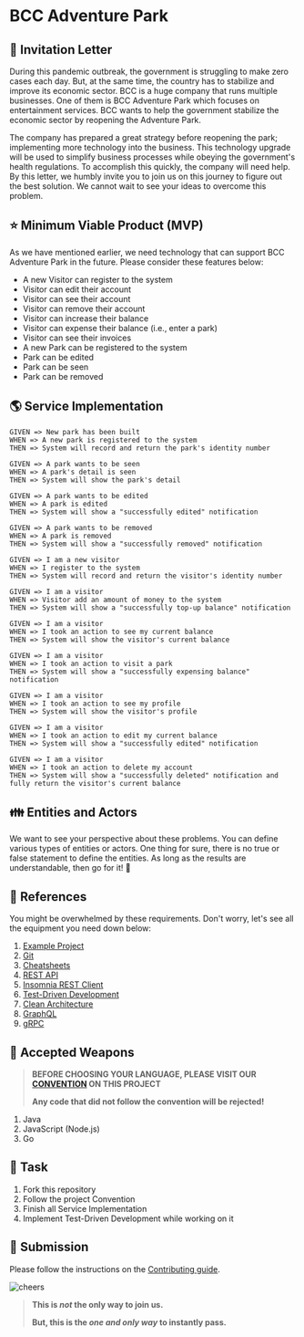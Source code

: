 # BCC Adventure Park

## :love_letter: Invitation Letter

During this pandemic outbreak, the government is struggling to make zero cases each day. But, at the same time, the country has to stabilize and improve its economic sector. BCC is a huge company that runs multiple businesses. One of them is BCC Adventure Park which focuses on entertainment services. BCC wants to help the government stabilize the economic sector by reopening the Adventure Park.

The company has prepared a great strategy before reopening the park; implementing more technology into the business. This technology upgrade will be used to simplify business processes while obeying the government's health regulations. To accomplish this quickly, the company will need help. By this letter, we humbly invite you to join us on this journey to figure out the best solution. We cannot wait to see your ideas to overcome this problem.

## :star: Minimum Viable Product (MVP)

As we have mentioned earlier, we need technology that can support BCC Adventure Park in the future. Please consider these features below:

* A new Visitor can register to the system
* Visitor can edit their account
* Visitor can see their account
* Visitor can remove their account
* Visitor can increase their balance
* Visitor can expense their balance (i.e., enter a park)
* Visitor can see their invoices
* A new Park can be registered to the system
* Park can be edited
* Park can be seen
* Park can be removed

## :earth_americas: Service Implementation

```text
GIVEN => New park has been built
WHEN => A new park is registered to the system
THEN => System will record and return the park's identity number

GIVEN => A park wants to be seen
WHEN => A park's detail is seen
THEN => System will show the park's detail

GIVEN => A park wants to be edited
WHEN => A park is edited
THEN => System will show a "successfully edited" notification

GIVEN => A park wants to be removed
WHEN => A park is removed
THEN => System will show a "successfully removed" notification

GIVEN => I am a new visitor
WHEN => I register to the system
THEN => System will record and return the visitor's identity number

GIVEN => I am a visitor
WHEN => Visitor add an amount of money to the system
THEN => System will show a "successfully top-up balance" notification

GIVEN => I am a visitor
WHEN => I took an action to see my current balance
THEN => System will show the visitor's current balance

GIVEN => I am a visitor
WHEN => I took an action to visit a park
THEN => System will show a "successfully expensing balance" notification

GIVEN => I am a visitor
WHEN => I took an action to see my profile
THEN => System will show the visitor's profile 

GIVEN => I am a visitor
WHEN => I took an action to edit my current balance
THEN => System will show a "successfully edited" notification

GIVEN => I am a visitor
WHEN => I took an action to delete my account
THEN => System will show a "successfully deleted" notification and fully return the visitor's current balance
```

## :family: Entities and Actors

We want to see your perspective about these problems. You can define various types of entities or actors. One thing for sure, there is no true or false statement to define the entities. As long as the results are understandable, then go for it! :rocket:

## :blue_book: References

You might be overwhelmed by these requirements. Don't worry, let's see all the equipment you need down below:

1. [Example Project](https://github.com/meong1234/fintech)
2. [Git](https://try.github.io/)
3. [Cheatsheets](https://devhints.io/)
4. [REST API](https://restfulapi.net/)
5. [Insomnia REST Client](https://insomnia.rest/)
6. [Test-Driven Development](https://www.freecodecamp.org/news/test-driven-development-what-it-is-and-what-it-is-not-41fa6bca02a2/)
7. [Clean Architecture](https://blog.cleancoder.com/uncle-bob/2012/08/13/the-clean-architecture.html)
8. [GraphQL](https://graphql.org/)
9. [gRPC](https://grpc.io/)

## :hocho: Accepted Weapons

> **BEFORE CHOOSING YOUR LANGUAGE, PLEASE VISIT OUR [CONVENTION](CONVENTION.md) ON THIS PROJECT**
>
> **Any code that did not follow the convention will be rejected!**

1. Java
2. JavaScript (Node.js)
3. Go

## :school_satchel: Task

1. Fork this repository
2. Follow the project Convention
3. Finish all Service Implementation
4. Implement Test-Driven Development while working on it

## :gift: Submission

Please follow the instructions on the [Contributing guide](CONTRIBUTING.md).

![cheers](https://media.giphy.com/media/kv5fbxHVAEOjrHeCLk/giphy.gif)

> **This is *not* the only way to join us.**
>
> **But, this is the *one and only way* to instantly pass.**
